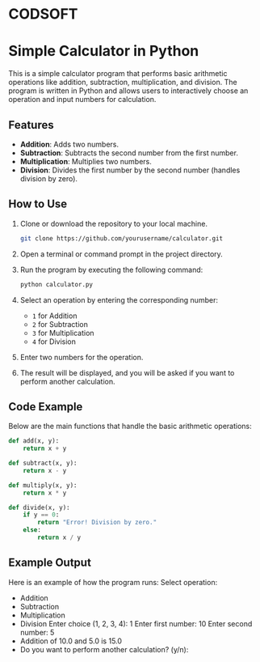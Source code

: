 # CODSOFT
# Simple Calculator in Python

This is a simple calculator program that performs basic arithmetic operations like addition, subtraction, multiplication, and division. The program is written in Python and allows users to interactively choose an operation and input numbers for calculation.

## Features

- **Addition**: Adds two numbers.
- **Subtraction**: Subtracts the second number from the first number.
- **Multiplication**: Multiplies two numbers.
- **Division**: Divides the first number by the second number (handles division by zero).

## How to Use

1. Clone or download the repository to your local machine.

    ```bash
    git clone https://github.com/yourusername/calculator.git
    ```

2. Open a terminal or command prompt in the project directory.

3. Run the program by executing the following command:

    ```bash
    python calculator.py
    ```

4. Select an operation by entering the corresponding number:
   - `1` for Addition
   - `2` for Subtraction
   - `3` for Multiplication
   - `4` for Division

5. Enter two numbers for the operation.

6. The result will be displayed, and you will be asked if you want to perform another calculation.

## Code Example

Below are the main functions that handle the basic arithmetic operations:

```python
def add(x, y):
    return x + y

def subtract(x, y):
    return x - y

def multiply(x, y):
    return x * y

def divide(x, y):
    if y == 0:
        return "Error! Division by zero."
    else:
        return x / y
```
## Example Output
Here is an example of how the program runs:
Select operation:
- Addition
- Subtraction
- Multiplication
- Division Enter choice (1, 2, 3, 4): 1 Enter first number: 10 Enter second number: 5
- Addition of 10.0 and 5.0 is 15.0
- Do you want to perform another calculation? (y/n): 
